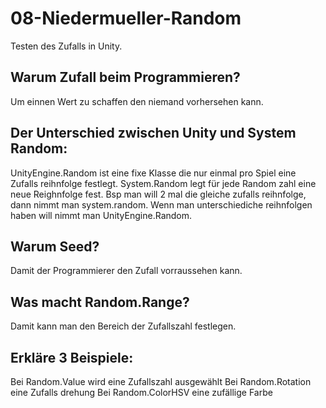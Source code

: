 # 08-Niedermueller-Random
Testen des Zufalls in Unity.

## Warum Zufall beim Programmieren?
  Um einnen Wert zu schaffen den niemand vorhersehen kann.
  
## Der Unterschied zwischen Unity und System Random:
  UnityEngine.Random ist eine fixe Klasse die nur einmal pro Spiel eine Zufalls reihnfolge festlegt. System.Random legt für jede Random zahl eine neue Reighnfolge fest. Bsp man will 2 mal die gleiche zufalls reihnfolge, dann nimmt man system.random. Wenn man unterschiediche reihnfolgen haben will nimmt man UnityEngine.Random.
 
## Warum Seed?
  Damit der Programmierer den Zufall vorraussehen kann.

## Was macht Random.Range?
  Damit kann man den Bereich der Zufallszahl festlegen.
  
## Erkläre 3 Beispiele:
  Bei Random.Value wird eine Zufallszahl ausgewählt
  Bei Random.Rotation eine Zufalls drehung
  Bei Random.ColorHSV eine zufällige Farbe
